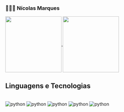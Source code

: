 ### 👨🏽‍💻 Nícolas Marques

<a href="https://github.com/NicolasVMarques/github-readme-stats">
  <img height=176cm align="center" src="https://github-readme-stats.vercel.app/api?username=NicolasVMarques&show_icons=true&theme=dark" />
</a>
<a href="https://github.com/NicolasVMarques/convoychat">
    <img height=176cm align="center" src="https://github-readme-stats.vercel.app/api/top-langs?username=NicolasVMarques&layout=compact&langs_count=8&card_width=320&show_icons=true&theme=dark" />
</a>

## Linguagens e Tecnologias

<div style="display: inline_block"><br/>
    <img align="center" alt="python" src="https://img.shields.io/badge/Python-3776AB?style=for-the-badge&logo=python&logoColor=white" />
    <img align="center" alt="python" src="https://img.shields.io/badge/React_Native-20232A?style=for-the-badge&logo=react&logoColor=61DAFB" />
    <img align="center" alt="python" src="https://img.shields.io/badge/JavaScript-F7DF1E?style=for-the-badge&logo=javascript&logoColor=black" />
    <img align="center" alt="python" src="https://img.shields.io/badge/HTML5-E34F26?style=for-the-badge&logo=html5&logoColor=white" />
    <img align="center" alt="python" src="https://img.shields.io/badge/CSS3-1572B6?style=for-the-badge&logo=css3&logoColor=white" />
</div>
